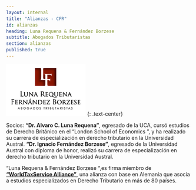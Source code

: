 ```yaml
---
layout: internal
title: "Alianzas - CFR"
id: alianzas
heading: Luna Requena & Fernández Borzese
subtitle: Abogados Tributaristas
section: alianzas
published: true
---
```


![Requena Abogados](/img/portfolio/requena-logo.png)
{: .text-center}

Socios: **“Dr. Alvaro C. Luna Requena”**, egresado de la UCA, cursó estudios de Derecho Británico en el “London School of Economics ”, y ha realizado su carrera de especialización en derecho tributario en la Universidad Austral. **“Dr. Ignacio Fernández Borzese”**, egresado de la Universidad Austral con diploma de honor, realizó su carrera de especialización en derecho tributario en la Universidad Austral.

“Luna Requena & Fernández Borzese “,es firma miembro de [**“WorldTaxService Alliance”**](http://www.wts-alliance.com/), una alianza con base en Alemania que asocia a estudios especializados en Derecho Tributario en más de 80 países.
